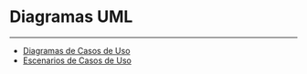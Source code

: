 # Diagramas UML
---
- [Diagramas de Casos de Uso](diagramas_de_casos_de_uso.md)
- [Escenarios de Casos de Uso](escenarios_de_casos_de_uso.md)
